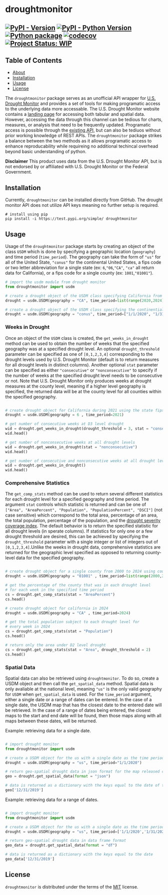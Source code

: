 # droughtmonitor

[![PyPI - Version](https://img.shields.io/pypi/v/droughtmonitor.svg)](https://test.pypi.org/project/droughtmonitor)
[![PyPI - Python Version](https://img.shields.io/pypi/pyversions/droughtmonitor.svg)](https://test.pypi.org/project/droughtmonitor)
[![Python package](https://github.com/dylan-turner25/droughtmonitor/actions/workflows/python-package.yml/badge.svg)](https://github.com/dylan-turner25/droughtmonitor/actions/workflows/python-package.yml)
[![codecov](https://codecov.io/gh/dylan-turner25/droughtmonitor/graph/badge.svg?token=qJ37dsQJPV)](https://codecov.io/gh/dylan-turner25/droughtmonitor)
[![Project Status:
WIP](https://www.repostatus.org/badges/latest/wip.svg)](https://www.repostatus.org/#WIP)
-----


## Table of Contents
- [About](#about)
- [Installation](#installation)
- [Usage](#usage)
- [License](#license)


The `droughtmonitor` package serves as an unofficial API wrapper for [U.S. Drought Monitor](https://droughtmonitor.unl.edu/) and provides a set of tools for making programatic access to the underlying data more accessable. The U.S. Drought Monitor website contains a [landing page](https://droughtmonitor.unl.edu/Data.aspx) for accessing both tabular and spatial data. However, accessing the data through this channel can be tedious for charts, measures, or analysis that need to be frequently updated. Programatic access is possible through the [existing API](https://droughtmonitor.unl.edu/DmData/DataDownload/WebServiceInfo.aspx), but can also be tediuos without prior working knowledge of REST APIs. The `droughtmonitor` package strikes a balance between the two methods as it allows programatic access to enhance reproducability while requireing no additional techincal overhead beyond basic understanding of python. 

**Disclaimer** This product uses data from the U.S. Drought Monitor API, but is not endorsed by or affiliated with U.S. Drought Monitor or the Federal Government. 


## Installation
Currently, `droughtmonitor` can be installed directly from GitHub. The drought monitor API does not utilize API keys meaning no further setup is required. 

```console
# install using pip
pip install -i https://test.pypi.org/simple/ droughtmonitor
```

## Usage

Usage of the `droughtmonitor` package starts by creating an object of the class `USDM` which is done by specifying a geographic location (`geography`) and time period (`time_period`). The geography can take the form of `"us"` for all of the United State, `"conus"` for the continental United States, a fips code or two letter abbreviation for a single state (ex: `6`,`"06`,`"CA"`, `"ca"` all return data for California), or a fips code for a single county (ex: `1001`,`"01001"`).

```python
# import the usdm module from drought monitor
from droughtmonitor import usdm

# create a drought object of the USDM class specifying California from 2020 to 2024
drought = usdm.USDM(geography = "CA", time_period=list(range(2020,2024)))

# create a drought object of the USDM class specifying the continential US from in the first month of 2020.
drought = usdm.USDM(geography = "conus", time_period=["1/1/2020", "1/31/2020"])

```

### Weeks in Drought
Once an object of the `USDM` class is created, the `get_weeks_in_drought` method can be used to obtain the number of weeks that the specified geography was at a specified drought level. An optional `drought_threshold` parameter can be specified as one of `[0,1,2,3,4]` corresponding to the drought levels used by U.S. Drought Monitor (default is to return measures for all drought levels in distinct columns). Another optional `stat` parameter can be specified as either `"consecutive"` or `"nonconsecutive"` to specify if the number of weeks at the specified drought level needs to be consecutive or not. Note that U.S. Drought Monitor only produces weeks at drought measures at the county level, meaning if a higher level geography is specified, the returned data will be at the county level for all counties within the specified geography. 

```python

# create drought object for California during 2021 using the state fips code
drought = usdm.USDM(geography = 6 , time_period=2021)

# get number of consecutive weeks at D3 level drought
wid = drought.get_weeks_in_drought(drought_threshold = 3, stat = "consecutive")
wid.head()

# get number of nonconsecutive weeks at all drought levels
wid = drought.get_weeks_in_drought(stat = "nonconsecutive")
wid.head()

# get number of consecutive and nonconsecutive weeks at all drought levels
wid = drought.get_weeks_in_drought()
wid.head()

```

### Comprehensive Statistics
The `get_comp_stats` method can be used to return several different statistics for each drought level for a specified geography and time period. The argument `stat` controls which statistic is returned and can be one of `["Area", "AreaPercent", "Population", "PopulationPercent", "DSCI"]` (not case sensitive) which correspond to the total area, percentage of an area, the total population, percentage of the population, and the [drought severity coverage index](https://droughtmonitor.unl.edu/About/AbouttheData/DSCI.aspx). The default behavior is to return the specified statistic for all drought levels (in sperate columns). If statistics for only one or a few drought threshold are desired, this can be achieved by specifying the `drought_threshold` parameter with a single integer or list of integers out of `[0,1,2,3,4]`.Unlike the weeks in drought data, comprehensive statistics are returned for the geographic level specified as opposed to returning county-level data for the specified geography.

```python

# create drought object for a single county from 2000 to 2024 using county fips code
drought = usdm.USDM(geography = "01001" , time_period=list(range(2000,2024)))

# get the percentage of the county that was in each drought level 
# for each week in the specified time period
cs = drought.get_comp_stats(stat = "AreaPercent")
cs.head()

# create drought object for california in 2024
drought = usdm.USDM(geography = "CA" , time_period=2024)

# get the total population subject to each drought level for 
# every week in 2024
cs = drought.get_comp_stats(stat = "Population")
cs.head()

# return only the area under D2 level drought
cs = drought.get_comp_stats(stat = "Area", drought_threshold = 2)
cs.head()

```

### Spatial Data

Spatial data can also be retrieved using `droughtmonitor`. To do so, create a USDM object and then call the `get_spatial_data` method. Spatial data is only avaliable at the national level, meaning `"us"` is the only valid geography for `USDM` when `get_spatial_data` is used. For the `time_period` argument, either a single date or a range of dates can be entered. In the case of a single date, the USDM map that has the closest date to the entered date will be retrieved. In the case of a range of dates being entered, the closest maps to the start and end date will be found, then those maps along with all maps between these dates, will be returned. 

Example: retrieving data for a single date.
```python

# import drought monitor
from droughtmonitor import usdm

# create a USDM object for the us with a single date as the time period
drought = usdm.USDM(geography = "us", time_period="1/1/2020")

# return geo-spatial drought data in json format for the map released closest to 1/1/2020
geo = drought.get_spatial_data(format = "json")

# data is returned as a dictionary with the keys equal to the date of the map (in this case the returned spatial data is from "12/31/2019" as that was the map with the closest date to the entered date)
geo['12/31/2019']

```


Example: retrieving data for a range of dates.
```python

# import drought monitor
from droughtmonitor import usdm

# create a USDM object for the us with a single date as the time period
drought = usdm.USDM(geography = "us", time_period=['1/1/2020','1/31/2020'])

# return geo-spatial drought data in data frame format
geo_data = drought.get_spatial_data(format = "df")

# data is returned as a dictionary with the keys equal to the date
geo_data['12/31/2019']

```


## License

`droughtmonitor` is distributed under the terms of the [MIT](https://spdx.org/licenses/MIT.html) license.
